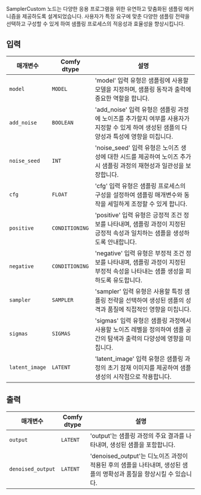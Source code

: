 
SamplerCustom 노드는 다양한 응용 프로그램을 위한 유연하고 맞춤화된 샘플링 메커니즘을 제공하도록 설계되었습니다. 사용자가 특정 요구에 맞춘 다양한 샘플링 전략을 선택하고 구성할 수 있게 하여 샘플링 프로세스의 적응성과 효율성을 향상시킵니다.

## 입력

| 매개변수 | Comfy dtype | 설명 |
|-----------|--------------|-------------|
| `model`   | `MODEL`      | 'model' 입력 유형은 샘플링에 사용할 모델을 지정하며, 샘플링 동작과 출력에 중요한 역할을 합니다. |
| `add_noise` | `BOOLEAN`    | 'add_noise' 입력 유형은 샘플링 과정에 노이즈를 추가할지 여부를 사용자가 지정할 수 있게 하여 생성된 샘플의 다양성과 특성에 영향을 미칩니다. |
| `noise_seed` | `INT`        | 'noise_seed' 입력 유형은 노이즈 생성에 대한 시드를 제공하여 노이즈 추가 시 샘플링 과정의 재현성과 일관성을 보장합니다. |
| `cfg`     | `FLOAT`      | 'cfg' 입력 유형은 샘플링 프로세스의 구성을 설정하여 샘플링 매개변수와 동작을 세밀하게 조정할 수 있게 합니다. |
| `positive` | `CONDITIONING` | 'positive' 입력 유형은 긍정적 조건 정보를 나타내며, 샘플링 과정이 지정된 긍정적 속성과 일치하는 샘플을 생성하도록 안내합니다. |
| `negative` | `CONDITIONING` | 'negative' 입력 유형은 부정적 조건 정보를 나타내며, 샘플링 과정이 지정된 부정적 속성을 나타내는 샘플 생성을 피하도록 유도합니다. |
| `sampler` | `SAMPLER`    | 'sampler' 입력 유형은 사용할 특정 샘플링 전략을 선택하여 생성된 샘플의 성격과 품질에 직접적인 영향을 미칩니다. |
| `sigmas`  | `SIGMAS`     | 'sigmas' 입력 유형은 샘플링 과정에서 사용할 노이즈 레벨을 정의하여 샘플 공간의 탐색과 출력의 다양성에 영향을 미칩니다. |
| `latent_image` | `LATENT` | 'latent_image' 입력 유형은 샘플링 과정의 초기 잠재 이미지를 제공하여 샘플 생성의 시작점으로 작용합니다. |

## 출력

| 매개변수 | Comfy dtype | 설명 |
|-----------|--------------|-------------|
| `output`  | `LATENT`     | 'output'는 샘플링 과정의 주요 결과를 나타내며, 생성된 샘플을 포함합니다. |
| `denoised_output` | `LATENT` | 'denoised_output'는 디노이즈 과정이 적용된 후의 샘플을 나타내며, 생성된 샘플의 명확성과 품질을 향상시킬 수 있습니다. |
